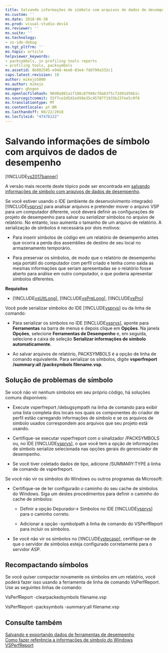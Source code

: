 ```yaml
---
title: Salvando informações de símbolo com arquivos de dados de desempenho | Microsoft Docs
ms.custom: ''
ms.date: 2018-06-30
ms.prod: visual-studio-dev14
ms.reviewer: ''
ms.suite: ''
ms.technology:
- vs-ide-debug
ms.tgt_pltfrm: ''
ms.topic: article
helpviewer_keywords:
- packsymbols, in profiling tools reports
- profiling tools, packsymbols
ms.assetid: 8b802505-e94d-4ee0-83e4-fdd790a332c1
caps.latest.revision: 18
author: mikejo5000
ms.author: mikejo
manager: ghogen
ms.openlocfilehash: 98d8a981a1f186c87940cf0a63f5c72d91d56b1c
ms.sourcegitcommit: 55f7ce2d5d2e458e35c45787f1935b237ee5c9f8
ms.translationtype: MT
ms.contentlocale: pt-BR
ms.lasthandoff: 08/22/2018
ms.locfileid: "47476122"
---
```

# <a name="saving-symbol-information-with-performance-data-files"></a>Salvando informações de símbolo com arquivos de dados de desempenho
[!INCLUDE[vs2017banner](../includes/vs2017banner.md)]

A versão mais recente deste tópico pode ser encontrada em [salvando informações de símbolo com arquivos de dados de desempenho](https://docs.microsoft.com/visualstudio/profiling/saving-symbol-information-with-performance-data-files).  
  
Se você estiver usando o IDE (ambiente de desenvolvimento integrado) [!INCLUDE[vsprvs](../includes/vsprvs-md.md)] para analisar arquivos e pretender mover o arquivo VSP para um computador diferente, você deverá definir as configurações de projeto de desempenho para salvar ou *serializar* símbolos no arquivo de relatório. No entanto, isso aumenta o tamanho de um arquivo de relatório. A serialização de símbolos é necessária por dois motivos:  
  
-   Para inserir símbolos de código em um relatório de desempenho antes que ocorra a perda dos assemblies de destino de seu local no armazenamento temporário.  
  
-   Para preservar os símbolos, de modo que o relatório de desempenho seja portátil do computador com perfil criado e tenha como saída as mesmas informações que seriam apresentadas se o relatório fosse aberto para análise em outro computador, o que poderia apresentar símbolos diferentes.  
  
 **Requisitos**  
  
-   [!INCLUDE[vsUltLong](../includes/vsultlong-md.md)], [!INCLUDE[vsPreLong](../includes/vsprelong-md.md)], [!INCLUDE[vsPro](../includes/vspro-md.md)]  
  
 Você pode serializar símbolos do IDE [!INCLUDE[vsprvs](../includes/vsprvs-md.md)] ou da linha de comando:  
  
-   Para serializar os símbolos no IDE [!INCLUDE[vsprvs](../includes/vsprvs-md.md)], aponte para **Ferramentas** na barra de menus e depois clique em **Opções**. Na janela **Opções**, selecione **Ferramentas de Desempenho** e, em seguida, selecione a caixa de seleção **Serializar informações de símbolo automaticamente**.  
  
-   Ao salvar arquivos de relatório, PACKSYMBOLS é a opção de linha de comando equivalente. Para serializar os símbolos, digite **vsperfreport /summary:all /packsymbols filename.vsp**.  
  
## <a name="troubleshooting-symbol-problems"></a>Solução de problemas de símbolo  
 Se você não vir nenhum símbolos em seu próprio código, há soluções comuns disponíveis:  
  
-   Execute vsperfreport /debugsympath na linha de comando para exibir uma lista completa dos locais nos quais os componentes do criador de perfil estão carregando informações de símbolo e se os arquivos de símbolo usados correspondem aos arquivos que seu projeto está usando.  
  
-   Certifique-se executar vsperfreport com o sinalizador /PACKSYMBOLS ou, no IDE [!INCLUDE[vsprvs](../includes/vsprvs-md.md)], o que você tem a opção de informações de símbolo serialize selecionada nas opções gerais do gerenciador de desempenho.  
  
-   Se você tiver coletado dados de tipo, adicione /SUMMARY:TYPE à linha de comando de vsperfreport.  
  
 Se você não vir os símbolos do Windows ou outros programas da Microsoft:  
  
-   Certifique-se de ter configurado o caminho do seu cache de símbolos do Windows. Siga um destes procedimentos para definir o caminho do cache de símbolos:  
  
    -   Definir a opção Depurador-> Símbolos no IDE [!INCLUDE[vsprvs](../includes/vsprvs-md.md)] para o caminho correto.  
  
    -   Adicionar a opção -symbolpath à linha de comando do VSPerfReport para incluir os símbolos.  
  
-   Se você não vir os símbolos no [!INCLUDE[vstecasp](../includes/vstecasp-md.md)], certifique-se de que o servidor de símbolos esteja configurado corretamente para o servidor ASP.  
  
## <a name="repacking-symbols"></a>Recompactando símbolos  
 Se você quiser compactar novamente os símbolos em um relatório, você poderá fazer isso usando a ferramenta de linha de comando VsPerfReport. Use as seguintes linhas de comando:  
  
 VsPerfReport -clearpackedsymbols filename.vsp  
  
 VsPerfReport -packsymbols -summary:all filename.vsp  
  
## <a name="see-also"></a>Consulte também  
 [Salvando e exportando dados de ferramentas de desempenho](../profiling/saving-and-exporting-performance-tools-data.md)   
 [Como fazer referência a informações de símbolo do Windows](../profiling/how-to-reference-windows-symbol-information.md)   
 [VSPerfReport](../profiling/vsperfreport.md)



